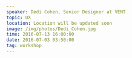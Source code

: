 ```yaml
---
speaker: Dedi Cohen, Senior Designer at VENT
topic: UX
location: Location will be updated soon
image: /img/photos/Dedi_Cohen.jpg
time: 2016-07-13 16:00:00
date: 2016-07-03 03:50:00
tag: workshop
---
```

